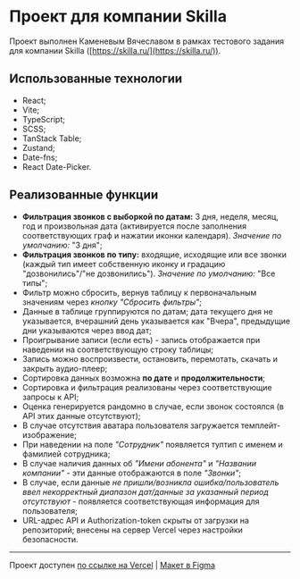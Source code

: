 # Проект для компании Skilla

Проект выполнен Каменевым Вячеславом в рамках тестового задания для компании Skilla ([https://skilla.ru/](https://skilla.ru/)).

## Использованные технологии

- React;
- Vite;
- TypeScript;
- SCSS;
- TanStack Table;
- Zustand;
- Date-fns;
- React Date-Picker.

## Реализованные функции

- **Фильтрация звонков с выборкой по датам:** 3 дня, неделя, месяц, год и произвольная дата (активируется после заполнения соответствующих граф и нажатии иконки календаря). *Значение по умолчанию:* "3 дня";
- **Фильтрация звонков по типу:** входящие, исходящие или все звонки (каждый тип имеет собственную иконку и градацию "дозвонились"/"не дозвонились"). *Значение по умолчанию:* "Все типы";
- Фильтр можно сбросить, вернув таблицу к первоначальным значениям через *кнопку "Сбросить фильтры"*;
- Данные в таблице группируются по датам; дата текущего дня не указывается, вчерашний день указывается как "Вчера", предыдущие дни указываются через ввод дат;
- Проигрывание записи (если есть) - запись отображается при наведении на соответствующую строку таблицы;
- Запись можно воспроизвести, остановить, перемотать, скачать и закрыть аудио-плеер;
- Сортировка данных возможна **по дате** и **продолжительности**;
- Сортировка и фильтрация реализованы через соответствующие запросы к API;
- Оценка генерируется рандомно в случае, если звонок состоялся (в API этих данные отсутствуют);
- В случае отсутствия аватара пользователя загружается темплейт-изображение;
- При наведении на поле *"Сотрудник"* появляется тултип с именем и фамилией сотрудника;
- В случае наличия данных об *"Имени абонента"* и *"Названии компании"* - эти данные отображаются в поле *"Звонки"*;
- В случае, если данные *не пришли/возникла ошибка/пользователь ввел некорректный диапазон дат/данные за указанный период отсутствуют* - появляется соответствующая информация для пользователя;
- URL-адрес API и Authorization-token скрыты от загрузки на репозиторий; внесены на сервер Vercel через настройки безопасности.

---
Проект доступен [по ссылке на Vercel](https://table-skilla-t.vercel.app/) | [Макет в Figma](https://www.figma.com/design/yfFIzjZSTuLBR3FROcS26a/TZ-FRONT-2024?node-id=1-223&node-type=frame&t=gjV5uKIfMWkBVmht-0)

